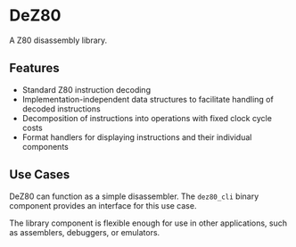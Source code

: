 # DeZ80

A Z80 disassembly library.

## Features

* Standard Z80 instruction decoding
* Implementation-independent data structures to facilitate handling of decoded instructions
* Decomposition of instructions into operations with fixed clock cycle costs
* Format handlers for displaying instructions and their individual components

## Use Cases

DeZ80 can function as a simple disassembler.
The `dez80_cli` binary component provides an interface for this use case.

The library component is flexible enough for use in other applications,
such as assemblers, debuggers, or emulators.
